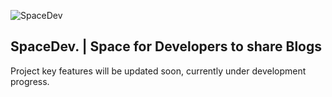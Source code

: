 ![SpaceDev](https://user-images.githubusercontent.com/103353878/213885784-dca4233b-a182-45a3-b35b-575e63980b47.png)


## SpaceDev. | Space for Developers to share Blogs

Project key features will be updated soon, currently under development progress.
